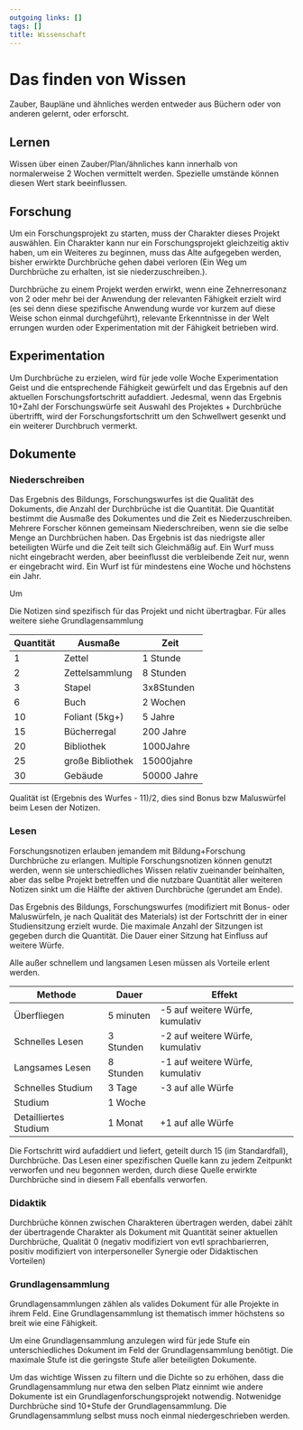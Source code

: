 ```yaml
---
outgoing links: []
tags: []
title: Wissenschaft
---
```

# Das finden von Wissen
Zauber, Baupläne und ähnliches werden entweder aus Büchern oder von anderen gelernt, oder erforscht.
## Lernen
Wissen über einen Zauber/Plan/ähnliches kann innerhalb von normalerweise 2 Wochen vermittelt werden. Spezielle umstände können diesen Wert stark beeinflussen.

## Forschung
Um ein Forschungsprojekt zu starten, muss der Charakter dieses Projekt auswählen. Ein Charakter kann nur ein Forschungsprojekt gleichzeitig aktiv haben, um ein Weiteres zu beginnen, muss das Alte aufgegeben werden, bisher erwirkte Durchbrüche gehen dabei verloren (Ein Weg um Durchbrüche zu erhalten, ist sie niederzuschreiben.).

Durchbrüche zu einem Projekt werden erwirkt, wenn eine Zehnerresonanz von 2 oder mehr bei der Anwendung der relevanten Fähigkeit erzielt wird (es sei denn diese spezifische Anwendung wurde vor kurzem auf diese Weise schon einmal durchgeführt), relevante Erkenntnisse in der Welt errungen wurden oder Experimentation mit der Fähigkeit  betrieben wird. 


## Experimentation
Um Durchbrüche zu erzielen, wird für jede volle Woche Experimentation Geist und die entsprechende Fähigkeit gewürfelt und das Ergebnis auf den aktuellen Forschungsfortschritt aufaddiert. 
Jedesmal, wenn das Ergebnis 10+Zahl der Forschungswürfe seit Auswahl des Projektes + Durchbrüche übertrifft, wird der Forschungsfortschritt um den Schwellwert gesenkt und ein weiterer Durchbruch vermerkt. 

## Dokumente
### Niederschreiben
Das Ergebnis des Bildungs, Forschungswurfes ist die Qualität des Dokuments, die Anzahl der Durchbrüche ist die Quantität. Die Quantität bestimmt die Ausmaße des Dokumentes und die Zeit es Niederzuschreiben.
Mehrere Forscher können gemeinsam Niederschreiben, wenn sie die selbe Menge an Durchbrüchen haben. Das Ergebnis ist das niedrigste aller beteiligten Würfe und die Zeit teilt sich Gleichmäßig auf. Ein Wurf muss nicht eingebracht werden, aber beeinflusst die verbleibende Zeit nur, wenn er eingebracht wird.
Ein Wurf ist für mindestens eine Woche und höchstens ein Jahr.

Um 

Die Notizen sind spezifisch für das Projekt und nicht übertragbar. Für alles weitere siehe Grundlagensammlung

|Quantität|Ausmaße| Zeit |
|-|-|-|
|1| Zettel | 1 Stunde |
|2| Zettelsammlung | 8 Stunden |
|3| Stapel | 3x8Stunden |
|6| Buch| 2 Wochen |
|10| Foliant (5kg+)| 5 Jahre |
|15| Bücherregal| 200 Jahre|
|20| Bibliothek| 1000Jahre |
|25| große Bibliothek | 15000jahre |
|30| Gebäude | 50000 Jahre |

Qualität ist (Ergebnis des Wurfes - 11)/2, dies sind Bonus bzw Maluswürfel beim Lesen der Notizen.

### Lesen
Forschungsnotizen erlauben jemandem mit Bildung+Forschung Durchbrüche zu erlangen. Multiple Forschungsnotizen können genutzt werden, wenn sie unterschiedliches Wissen relativ zueinander beinhalten, aber das selbe Projekt betreffen und die nutzbare Quantität aller weiteren Notizen sinkt um die Hälfte der aktiven Durchbrüche (gerundet am Ende).

Das Ergebnis des Bildungs, Forschungswurfes (modifiziert mit Bonus- oder Maluswürfeln, je nach Qualität des Materials) ist der Fortschritt der in einer Studiensitzung erzielt wurde.
Die maximale Anzahl der Sitzungen ist gegeben durch die Quantität.
Die Dauer einer Sitzung hat Einfluss auf weitere Würfe. 


Alle außer schnellem und langsamen Lesen müssen als Vorteile erlent werden.

|Methode|Dauer|Effekt|
|-|-|-|
| Überfliegen | 5 minuten | -5 auf weitere Würfe, kumulativ|
| Schnelles Lesen | 3 Stunden | -2 auf weitere Würfe, kumulativ |
| Langsames Lesen | 8 Stunden | -1 auf weitere Würfe, kumulativ |
| Schnelles Studium | 3 Tage | -3 auf alle Würfe |
| Studium | 1 Woche | |
| Detailliertes Studium | 1 Monat | +1 auf alle Würfe |

Die Fortschritt wird aufaddiert und liefert, geteilt durch 15 (im Standardfall), Durchbrüche.
Das Lesen einer spezifischen Quelle kann zu jedem Zeitpunkt verworfen und neu begonnen werden, durch diese Quelle erwirkte Durchbrüche sind in diesem Fall ebenfalls verworfen.

### Didaktik
Durchbrüche können zwischen Charakteren übertragen werden, dabei zählt der übertragende Charakter als Dokument mit Quantität seiner aktuellen Durchbrüche, Qualität 0 (negativ modifiziert von evtl sprachbarierren, positiv modifiziert von interpersoneller Synergie oder Didaktischen Vorteilen)

### Grundlagensammlung

Grundlagensammlungen zählen als valides Dokument für alle Projekte in ihrem Feld. Eine Grundlagensammlung ist thematisch immer höchstens so breit wie eine Fähigkeit.

Um eine Grundlagensammlung anzulegen wird für jede Stufe ein unterschiedliches Dokument im Feld der Grundlagensammlung benötigt. Die maximale Stufe ist die geringste Stufe aller beteiligten Dokumente.

Um das wichtige Wissen zu filtern und die Dichte so zu erhöhen, dass die Grundlagensammlung nur etwa den selben Platz einnimt wie andere Dokumente ist ein Grundlagenforschungsprojekt notwendig. Notwenidge Durchbrüche sind 10+Stufe der Grundlagensammlung. Die Grundlagensammlung selbst muss noch einmal niedergeschrieben werden.
